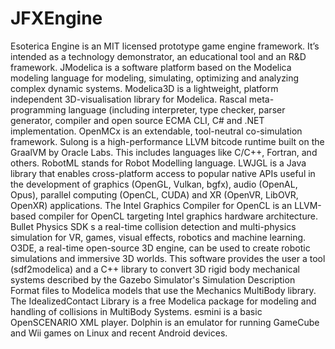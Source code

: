# JFXEngine

Esoterica Engine is an MIT licensed prototype game engine framework. It’s intended as a technology demonstrator, an educational tool and an R&D framework. JModelica is a software platform based on the Modelica modeling language for modeling, simulating, optimizing and analyzing complex dynamic systems. Modelica3D is a lightweight, platform independent 3D-visualisation library for Modelica. Rascal meta-programming language (including interpreter, type checker, parser generator, compiler and open source ECMA CLI, C# and .NET implementation. OpenMCx is an extendable, tool-neutral co-simulation framework. Sulong is a high-performance LLVM bitcode runtime built on the GraalVM by Oracle Labs. This includes languages like C/C++, Fortran, and others. RobotML stands for Robot Modelling language. LWJGL is a Java library that enables cross-platform access to popular native APIs useful in the development of graphics (OpenGL, Vulkan, bgfx), audio (OpenAL, Opus), parallel computing (OpenCL, CUDA) and XR (OpenVR, LibOVR, OpenXR) applications. The Intel Graphics Compiler for OpenCL is an LLVM-based compiler for OpenCL targeting Intel graphics hardware architecture. Bullet Physics SDK s a real-time collision detection and multi-physics simulation for VR, games, visual effects, robotics and machine learning. O3DE, a real-time open-source 3D engine, can be used to create robotic simulations and immersive 3D worlds. This software provides the user a tool (sdf2modelica) and a C++ library to convert 3D rigid body mechanical systems described by the Gazebo Simulator's Simulation Description Format files to Modelica models that use the Mechanics MultiBody library. The IdealizedContact Library is a free Modelica package for modeling and handling of collisions in MultiBody Systems. esmini is a basic OpenSCENARIO XML player. Dolphin is an emulator for running GameCube and Wii games on Linux and recent Android devices.